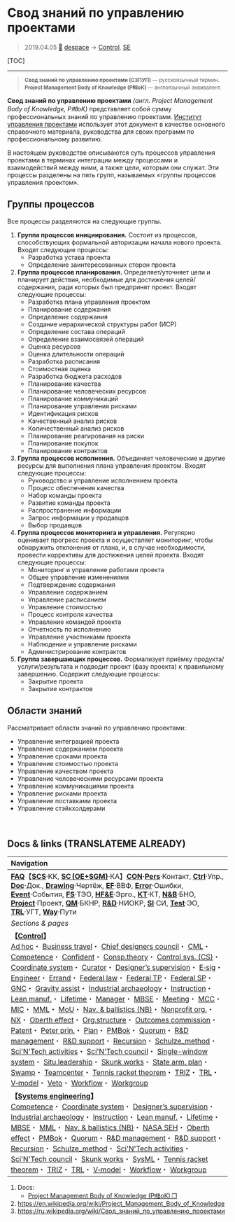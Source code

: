 # Свод знаний по управлению проектами
> 2019.04.05 [🚀](../index/index.md) [despace](index.md) → [Control](control.md), [SE](se.md)

[TOC]

---

> <small>**Свод знаний по управлению проектами (СЗПУП)** — русскоязычный термин. **Project Management Body of Knowledge (P㎆oK)** — англоязычный эквивалент.</small>

**Свод знаний по управлению проектами** *(англ. Project Management Body of Knowledge, P㎆oK)* представляет собой сумму профессиональных знаний по управлению проектами. [Институт управления проектами](project_management_institute.md) использует этот документ в качестве основного справочного материала, руководства для своих программ по профессиональному развитию.

В настоящем руководстве описываются суть процессов управления проектами в терминах интеграции между процессами и взаимодействий между ними, а также цели, которым они служат. Эти процессы разделены на пять групп, называемых «группы процессов управления проектом».



## Группы процессов
Все процессы разделяются на следующие группы.
   1. **Группа процессов инициирования.** Состоит из процессов, способствующих формальной авторизации начала нового проекта. Входят следующие процессы:
      - Разработка устава проекта
      - Определение заинтересованных сторон проекта
   2. **Группа процессов планирования.** Определяет/уточняет цели и планирует действия, необходимые для достижения целей/содержания, ради которых был предпринят проект. Входят следующие процессы:
      - Разработка плана управления проектом
      - Планирование содержания
      - Определение содержания
      - Создание иерархической структуры работ (ИСР)
      - Определение состава операций
      - Определение взаимосвязей операций
      - Оценка ресурсов
      - Оценка длительности операций
      - Разработка расписания
      - Стоимостная оценка
      - Разработка бюджета расходов
      - Планирование качества
      - Планирование человеческих ресурсов
      - Планирование коммуникаций
      - Планирование управления рисками
      - Идентификация рисков
      - Качественный анализ рисков
      - Количественный анализ рисков
      - Планирование реагирования на риски
      - Планирование покупок
      - Планирование контрактов
   3. **Группа процессов исполнения.** Объединяет человеческие и другие ресурсы для выполнения плана управления проектом. Входят следующие процессы:
      - Руководство и управление исполнением проекта
      - Процесс обеспечения качества
      - Набор команды проекта
      - Развитие команды проекта
      - Распространение информации
      - Запрос информации у продавцов
      - Выбор продавцов
   4. **Группа процессов мониторинга и управления.** Регулярно оценивает прогресс проекта и осуществляет мониторинг, чтобы обнаружить отклонения от плана, и, в случае необходимости, провести коррективы для достижения целей проекта. Входят следующие процессы:
      - Мониторинг и управление работами проекта
      - Общее управление изменениями
      - Подтверждение содержания
      - Управление содержанием
      - Управление расписанием
      - Управление стоимостью
      - Процесс контроля качества
      - Управление командой проекта
      - Отчетность по исполнению
      - Управление участниками проекта
      - Наблюдение и управление рисками
      - Администрирование контрактов
   5. **Группа завершающих процессов.** Формализует приёмку продукта/услуги/результата и подводит проект (фазу проекта) к правильному завершению. Содержит следующие процессы:
      - Закрытие проекта
      - Закрытие контрактов



## Области знаний
Рассматривает области знаний по управлению проектами:

   - Управление интеграцией проекта
   - Управление содержанием проекта
   - Управление сроками проекта
   - Управление стоимостью проекта
   - Управление качеством проекта
   - Управление человеческими ресурсами проекта
   - Управление коммуникациями проекта
   - Управление рисками проекта
   - Управление поставками проекта
   - Управление стэйкхолдерами



<p style="page-break-after:always"> </p>

## Docs & links (TRANSLATEME ALREADY)
|Navigation|
|:-|
|**[FAQ](faq.md)**【**[SCS](scs.md)**·КК, **[SC (OE+SGM)](sc.md)**·КА】**[CON](contact.md)·[Pers](person.md)**·Контакт, **[Ctrl](control.md)**·Упр., **[Doc](doc.md)**·Док., **[Drawing](drawing.md)**·Чертёж, **[EF](ef.md)**·ВВФ, **[Error](error.md)**·Ошибки, **[Event](event.md)**·События, **[FS](fs.md)**·ТЭО, **[HF&E](hfe.md)**·Эрго., **[KT](kt.md)**·КТ, **[N&B](nnb.md)**·БНО, **[Project](project.md)**·Проект, **[QM](qm.md)**·БКНР, **[R&D](rnd.md)**·НИОКР, **[SI](si.md)**·СИ, **[Test](test.md)**·ЭО, **[TRL](trl.md)**·УГТ, **[Way](way.md)**·Пути|
|*Sections & pages*|
|**【[Control](Control.md)】**<br> [Ad hoc](ad_hoc.md)・ [Business travel](business_travel.md)・ [Chief designers council](cocd.md)・ [CML](cml.md)・ [Competence](competence.md)・ [Confident](confident.md)・ [Consp.theory](consp_theory.md)・ [Control sys. (CS)](cs.md)・ [Coordinate system](coord_sys.md)・ [Curator](curator.md)・ [Designer’s supervision](des_spv.md)・ [E‑sig](esig.md)・ [Engineer](se.md)・ [Errand](errand.md)・ [Federal law](fed_law.md)・ [Federal TP](fed_tp.md)・ [Federal SP](fed_sp.md)・ [GNC](gnc.md)・ [Gravity assist](gravass.md)・ [Industrial archaeology](ind_arch.md)・ [Instruction](instruction.md)・ [Lean manuf.](lean_man.md)・ [Lifetime](lifetime.md)・ [Manager](manager.md)・ [MBSE](se.md)・ [Meeting](meeting.md)・ [MCC](scs.md)・ [MIC](mic.md)・ [MML](mml.md)・ [MoU](contract.md)・ [Nav. & ballistics (NB)](nnb.md)・ [Nonprofit org.](nonprof_org.md)・ [NX](nx.md)・ [Oberth effect](oberth_eff.md)・ [Org.structure](orgstruct.md)・ [Outcomes commission](outccom.md)・ [Patent](patent.md)・ [Peter prin.](peter_principle.md)・ [Plan](plan.md)・ [PMBok](pmbok.md)・ [Quorum](quorum.md)・ [R&D management](mgmt.md)・ [R&D support](rnd_support.md)・ [Recursion](recurs.md)・ [Schulze_method](schulze_method.md)・ [Sci'N'Tech activities](st_act.md)・ [Sci'N'Tech council](satc.md)・ [Single-window system](sw_sys.md)・ [Situ.leadership](situ_leadership.md)・ [Skunk works](se.md)・ [State arm. plan](plan_sa.md)・ [Swamp](swamp.md)・ [Teamcenter](teamcenter.md)・ [Tennis racket theorem](tr_theorem.md)・ [TRIZ](triz.md)・ [TRL](trl.md)・ [V‑model](v_model.md)・ [Veto](veto.md)・ [Workflow](workflow.md)・ [Workgroup](wg.md)|
|**【[Systems engineering](se.md)】**<br> [Competence](competence.md)・ [Coordinate system](coord_sys.md)・ [Designer’s supervision](des_spv.md)・ [Industrial archaeology](ind_arch.md)・ [Instruction](instruction.md)・ [Lean manuf.](lean_man.md)・ [Lifetime](lifetime.md)・ [MBSE](se.md)・ [MML](mml.md)・ [Nav. & ballistics (NB)](nnb.md)・ [NASA SEH](book_nasa_seh.md)・ [Oberth effect](oberth_eff.md)・ [PMBok](pmbok.md)・ [Quorum](quorum.md)・ [R&D management](mgmt.md)・ [R&D support](rnd_support.md)・ [Recursion](recurs.md)・ [Schulze_method](schulze_method.md)・ [Sci'N'Tech activities](st_act.md)・ [Sci'N'Tech council](satc.md)・ [Skunk works](se.md)・ [SysML](sysml.md)・ [Tennis racket theorem](tr_theorem.md)・ [TRIZ](triz.md)・ [TRL](trl.md)・ [V‑model](v_model.md)・ [Workflow](workflow.md)・ [Workgroup](wg.md)|

   1. Docs:
      - [Project Management Body of Knowledge (P㎆oK) ❐](f/doc/pmbok.pdf)
   1. <https://en.wikipedia.org/wiki/Project_Management_Body_of_Knowledge>
   1. <https://ru.wikipedia.org/wiki/Свод_знаний_по_управлению_проектами>
